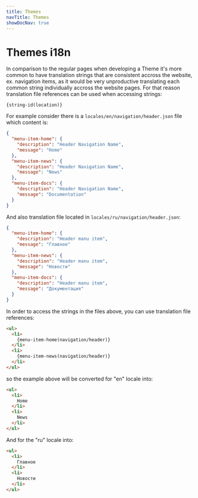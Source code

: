 ```yaml
---
title: Themes
navTitle: Themes
showDocNav: true
---
```


# Themes i18n

In comparison to the regular pages when developing a Theme it's more common to
have translation strings that are consistent accross the website, ex. navigation
items, as it would be very unproductive translating each common string
individually accross the website pages. For that reason translation file
references can be used when accessing strings:
```
{string-id(location)}
```

For example consider there is a `locales/en/navigation/header.json` file which
content is:

```json
{
  "menu-item-home": {
    "description": "Header Navigation Name",
    "message": "Home"
  },
  "menu-item-news": {
    "description": "Header Navigation Name",
    "message": "News"
  },
  "menu-item-docs": {
    "description": "Header Navigation Name",
    "message": "Documentation"
  }
}
```

And also translation file located in `locales/ru/navigation/header.json`:

```json
{
  "menu-item-home": {
    "description": "Header manu item",
    "message": "Главное"
  },
  "menu-item-news": {
    "description": "Header manu item",
    "message": "Новости"
  },
  "menu-item-docs": {
    "description": "Header manu item",
    "message": "Документация"
  }
}
```

In order to access the strings in the files above, you can use translation file
references:
```html
<ul>
  <li>
    {menu-item-home(navigation/header)}
  </li>
  <li>
    {menu-item-news(navigation/header)}
  </li>
</ul>
```

so the example above will be converted for "en" locale into:

```html
<ul>
  <li>
    Home
  </li>
  <li>
    News
  </li>
</ul>
```

And for the "ru" locale into:

```html
<ul>
  <li>
    Главное
  </li>
  <li>
    Новости
  </li>
</ul>
```
